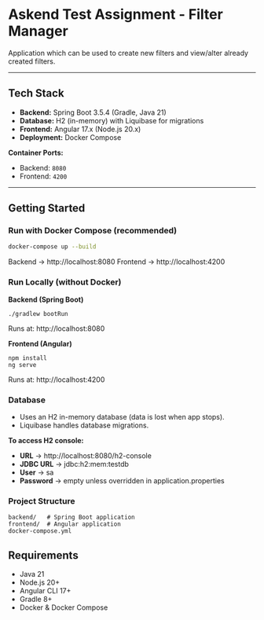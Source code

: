 # Askend Test Assignment - Filter Manager

Application which can be used to create new filters and view/alter already created filters.

---

## Tech Stack

- **Backend:** Spring Boot 3.5.4 (Gradle, Java 21)  
- **Database:** H2 (in-memory) with Liquibase for migrations  
- **Frontend:** Angular 17.x (Node.js 20.x)  
- **Deployment:** Docker Compose  

**Container Ports:**  
- Backend: `8080`  
- Frontend: `4200`  

---

## Getting Started

### Run with Docker Compose (recommended)

```bash
docker-compose up --build
```

Backend → http://localhost:8080
Frontend → http://localhost:4200

### Run Locally (without Docker)
**Backend (Spring Boot)**
```
./gradlew bootRun
```

Runs at: http://localhost:8080

**Frontend (Angular)**
```
npm install
ng serve
```

Runs at: http://localhost:4200

### Database

- Uses an H2 in-memory database (data is lost when app stops).
- Liquibase handles database migrations.

**To access H2 console:**

- **URL** → http://localhost:8080/h2-console
- **JDBC URL** → jdbc:h2:mem:testdb
- **User** → sa
- **Password** → empty unless overridden in application.properties

### Project Structure
```
backend/   # Spring Boot application
frontend/  # Angular application
docker-compose.yml
```
## Requirements

- Java 21
- Node.js 20+
- Angular CLI 17+
- Gradle 8+
- Docker & Docker Compose
